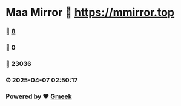 # Maa Mirror :link: https://mmirror.top 
### :page_facing_up: [8](https://mmirror.top/tag.html) 
### :speech_balloon: 0 
### :hibiscus: 23036 
### :alarm_clock: 2025-04-07 02:50:17 
### Powered by :heart: [Gmeek](https://github.com/Meekdai/Gmeek)
